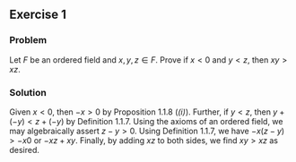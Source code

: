 ## Exercise 1

### Problem
Let $F$ be an ordered field and $x, y, z \in F$. Prove if $x < 0$ and $y < z$, then $xy > xz$.

### Solution

Given $x < 0$, then $-x > 0$ by Proposition 1.1.8 (*(i)*). Further, if $y < z$, then $y + (-y) < z + (-y)$ by Definition 1.1.7. Using the axioms of an ordered field, we may algebraically assert $z - y > 0$. Using Definition 1.1.7, we have $-x(z - y) > -x0$ or $-xz + xy$. Finally, by adding $xz$ to both sides, we find $xy > xz$ as desired.
